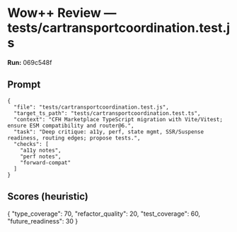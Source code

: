 # Wow++ Review — tests/cartransportcoordination.test.js

**Run:** 069c548f

## Prompt

```
{
  "file": "tests/cartransportcoordination.test.js",
  "target_ts_path": "tests/cartransportcoordination.test.ts",
  "context": "CFH Marketplace TypeScript migration with Vite/Vitest; ensure ESM compatibility and router@6.",
  "task": "Deep critique: a11y, perf, state mgmt, SSR/Suspense readiness, routing edges; propose tests.",
  "checks": [
    "a11y notes",
    "perf notes",
    "forward-compat"
  ]
}
```

## Scores (heuristic)

{
  "type_coverage": 70,
  "refactor_quality": 20,
  "test_coverage": 60,
  "future_readiness": 30
}
